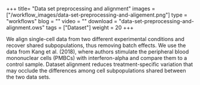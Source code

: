 +++
title= "Data set preprocessing and alignment"
images =  ["/workflow_images/data-set-preprocessing-and-aligement.png"]
type = "workflows"
blog =  ""
video = ""
download = "data-set-preprocessing-and-alignment.ows"
tags = ["Dataset"]
weight = 20
+++

We align single-cell data from two different experimental conditions and recover shared subpopulations, thus removing batch effects. We use the data from Kang et al. (2018), where authors stimulate the peripheral blood mononuclear cells (PMBCs) with interferon-alpha and compare them to a control sample. Dataset alignment reduces treatment-specific variation that may occlude the differences among cell subpopulations shared between the two data sets.












